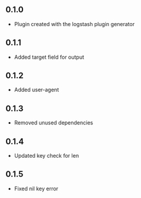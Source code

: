 ## 0.1.0
  - Plugin created with the logstash plugin generator
## 0.1.1 
  - Added target field for output
## 0.1.2 
  - Added user-agent  
## 0.1.3 
  - Removed unused dependencies  
## 0.1.4
  - Updated key check for len
## 0.1.5
  - Fixed nil key error
 